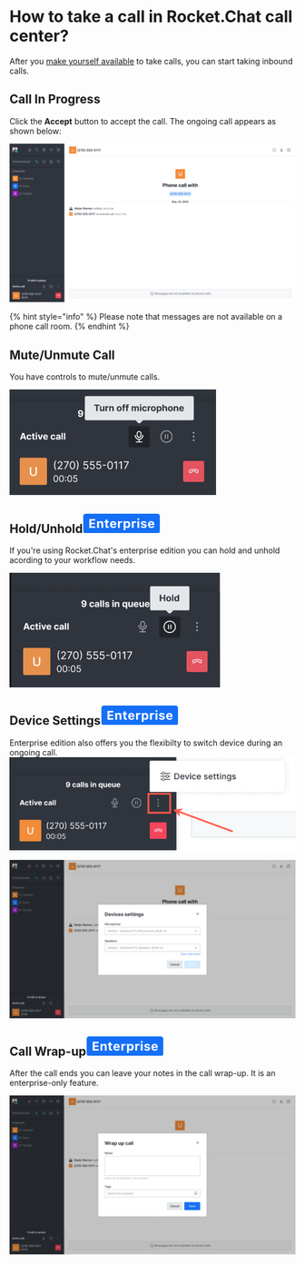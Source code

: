 # How to take a call in Rocket.Chat call center?

After you [make yourself available](../../rocket.chat-call-center/call-center-agent-guides/broken-reference/) to take calls, you can start taking inbound calls.

## **Call In Progress**

Click the **Accept** button to accept the call. The ongoing call appears as shown below:

![Ongoing call](<../../../.gitbook/assets/Ongoing Call.png>)

{% hint style="info" %}
Please note that messages are not available on a phone call room.
{% endhint %}

## Mute/Unmute Call

You have controls to mute/unmute calls.

![Mute/Unmute ](../../../.gitbook/assets/Muteunmute.png)

## Hold/Unhold![](<../../../.gitbook/assets/enterprise blue.png>)

If you're using Rocket.Chat's enterprise edition you can hold and unhold acording to your workflow needs.

![Hold/Unhold](../../../.gitbook/assets/image.png)

## Device Settings![](<../../../.gitbook/assets/enterprise blue.png>)

Enterprise edition also offers you the flexibilty to switch device during an ongoing call.![](<../../../.gitbook/assets/device settings button.png>)

![Device settings](<../../../.gitbook/assets/device settings.png>)

## Call Wrap-up![](<../../../.gitbook/assets/enterprise blue.png>)

After the call ends you can leave your notes in the call wrap-up. It is an enterprise-only feature.

![Call wrap-up](<../../../.gitbook/assets/all wrap-up.png>)
